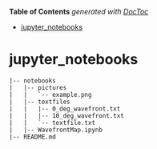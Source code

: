 <!-- START doctoc generated TOC please keep comment here to allow auto update -->
<!-- DON'T EDIT THIS SECTION, INSTEAD RE-RUN doctoc TO UPDATE -->
**Table of Contents**  *generated with [DocToc](https://github.com/thlorenz/doctoc)*

- [jupyter_notebooks](#jupyter_notebooks)

<!-- END doctoc generated TOC please keep comment here to allow auto update -->

# jupyter_notebooks

```ascii.
|-- notebooks
|   |-- pictures
|   |   `-- example.png
|   |-- textfiles
|   |   |-- 0_deg_wavefront.txt
|   |   |-- 10_deg_wavefront.txt
|   |   `-- textfile.txt
|   |-- WavefrontMap.ipynb
|-- README.md
```



